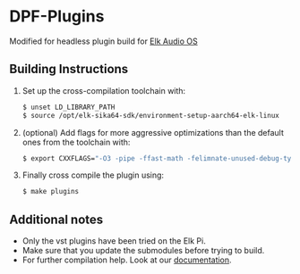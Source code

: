 # DPF-Plugins

Modified for headless plugin build for [Elk Audio OS](https://elk.audio)

## Building Instructions

1. Set up the cross-compilation toolchain with:  

   ```bash
   $ unset LD_LIBRARY_PATH
   $ source /opt/elk-sika64-sdk/environment-setup-aarch64-elk-linux
   ```

2. (optional) Add flags for more aggressive optimizations than the default ones from the toolchain with:  

   ```bash
   $ export CXXFLAGS="-O3 -pipe -ffast-math -felimnate-unused-debug-types"
   ```

3. Finally cross compile the plugin using:  

   ```bash
   $ make plugins
   ```

## Additional notes

* Only the vst plugins have been tried on the Elk Pi.
* Make sure that you update the submodules before trying to build.
* For further compilation help. Look at our [documentation](https://github.com/elk-audio/elk-docs/blob/master/documents/building_plugins_for_elk.md).
